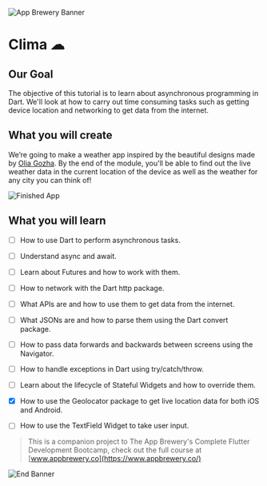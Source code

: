 ![App Brewery Banner](https://github.com/londonappbrewery/Images/blob/master/AppBreweryBanner.png)


# Clima ☁

## Our Goal

The objective of this tutorial is to learn about asynchronous programming in Dart. We'll look at how to carry out time consuming tasks such as getting device location and networking to get data from the internet. 


## What you will create

We’re going to make a weather app inspired by the beautiful designs made by [Olia Gozha](https://dribbble.com/shots/4663154-). By the end of the module, you'll be able to find out the live weather data in the current location of the device as well as the weather for any city you can think of!

![Finished App](https://github.com/londonappbrewery/Images/blob/master/clima-demo.gif)

## What you will learn

- [ ] How to use Dart to perform asynchronous tasks.
- [ ] Understand async and await.
- [ ] Learn about Futures and how to work with them.
- [ ] How to network with the Dart http package.
- [ ] What APIs are and how to use them to get data from the internet.
- [ ] What JSONs are and how to parse them using the Dart convert package.
- [ ] How to pass data forwards and backwards between screens using the Navigator.
- [ ] How to handle exceptions in Dart using try/catch/throw.
- [ ] Learn about the lifecycle of Stateful Widgets and how to override them.
- [x] How to use the Geolocator package to get live location data for both iOS and Android.
- [ ] How to use the TextField Widget to take user input.


>This is a companion project to The App Brewery's Complete Flutter Development Bootcamp, check out the full course at [www.appbrewery.co](https://www.appbrewery.co/)

![End Banner](https://github.com/londonappbrewery/Images/blob/master/readme-end-banner.png)

